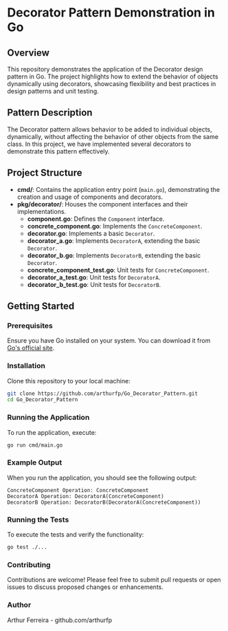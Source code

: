 # Decorator Pattern Demonstration in Go

## Overview
This repository demonstrates the application of the Decorator design pattern in Go. The project highlights how to extend the behavior of objects dynamically using decorators, showcasing flexibility and best practices in design patterns and unit testing.

## Pattern Description
The Decorator pattern allows behavior to be added to individual objects, dynamically, without affecting the behavior of other objects from the same class. In this project, we have implemented several decorators to demonstrate this pattern effectively.

## Project Structure
- **cmd/**: Contains the application entry point (`main.go`), demonstrating the creation and usage of components and decorators.
- **pkg/decorator/**: Houses the component interfaces and their implementations.
  - **component.go**: Defines the `Component` interface.
  - **concrete_component.go**: Implements the `ConcreteComponent`.
  - **decorator.go**: Implements a basic `Decorator`.
  - **decorator_a.go**: Implements `DecoratorA`, extending the basic `Decorator`.
  - **decorator_b.go**: Implements `DecoratorB`, extending the basic `Decorator`.
  - **concrete_component_test.go**: Unit tests for `ConcreteComponent`.
  - **decorator_a_test.go**: Unit tests for `DecoratorA`.
  - **decorator_b_test.go**: Unit tests for `DecoratorB`.

## Getting Started

### Prerequisites
Ensure you have Go installed on your system. You can download it from [Go's official site](https://golang.org/dl/).

### Installation
Clone this repository to your local machine:
```bash
git clone https://github.com/arthurfp/Go_Decorator_Pattern.git
cd Go_Decorator_Pattern
```

### Running the Application
To run the application, execute:
```bash
go run cmd/main.go
```

### Example Output
When you run the application, you should see the following output:
```
ConcreteComponent Operation: ConcreteComponent
DecoratorA Operation: DecoratorA(ConcreteComponent)
DecoratorB Operation: DecoratorB(DecoratorA(ConcreteComponent))
```

### Running the Tests
To execute the tests and verify the functionality:
```bash
go test ./...
```

### Contributing
Contributions are welcome! Please feel free to submit pull requests or open issues to discuss proposed changes or enhancements.

### Author
Arthur Ferreira - github.com/arthurfp